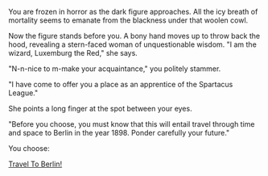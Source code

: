 You are frozen in horror as the dark figure approaches. All the icy breath of mortality
seems to emanate from the blackness under that woolen cowl.  

Now the figure stands before you. A bony hand moves up to throw back the hood,
revealing a stern-faced woman of unquestionable wisdom. "I am the wizard, Luxemburg the Red,"
she says. 

"N-n-nice to m-make your acquaintance," you politely stammer.

"I have come to offer you a place as an apprentice of the Spartacus League."

She points a long finger at the spot between your eyes.

"Before you choose, you must know that this will entail travel through time and space
to Berlin in the year 1898. Ponder carefully your future."

You choose:

[Travel To Berlin!](https://github.com/YIFANNIU/create-your-own-adventure/blob/master/english/light-fire/xyzzy/stand-petrified/travel_to_Berlin/travel_to_Berlin.md)